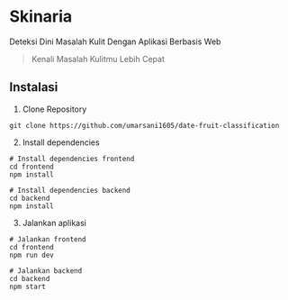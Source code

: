 # Skinaria
Deteksi Dini Masalah Kulit Dengan Aplikasi Berbasis Web
> Kenali Masalah Kulitmu Lebih Cepat


## Instalasi
1. Clone Repository
```
git clone https://github.com/umarsani1605/date-fruit-classification
```
2. Install dependencies
```
# Install dependencies frontend
cd frontend
npm install

# Install dependencies backend
cd backend
npm install
```
3. Jalankan aplikasi
```
# Jalankan frontend
cd frontend
npm run dev

# Jalankan backend
cd backend
npm start
```
